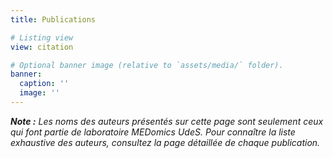 ```yaml
---
title: Publications

# Listing view
view: citation

# Optional banner image (relative to `assets/media/` folder).
banner:
  caption: ''
  image: ''
---
```


_**Note :** Les noms des auteurs présentés sur cette page sont seulement ceux qui font partie de laboratoire 
MEDomics UdeS. Pour connaître la liste exhaustive des auteurs, consultez la page détaillée de chaque publication._
<br> 
<br>

